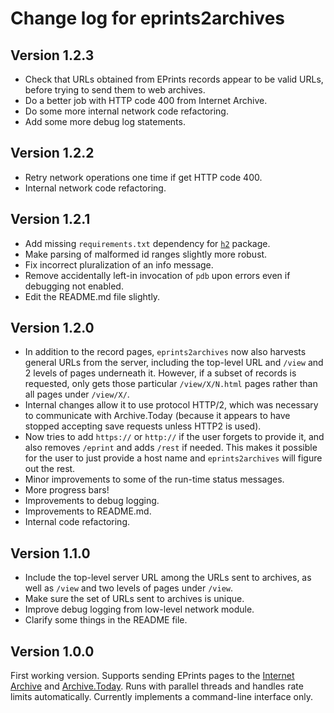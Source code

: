 Change log for eprints2archives
===============================

Version 1.2.3
-------------

* Check that URLs obtained from EPrints records appear to be valid URLs, before trying to send them to web archives.
* Do a better job with HTTP code 400 from Internet Archive.
* Do some more internal network code refactoring.
* Add some more debug log statements.


Version 1.2.2
-------------

* Retry network operations one time if get HTTP code 400.
* Internal network code refactoring.


Version 1.2.1
-------------

* Add missing `requirements.txt` dependency for [`h2`](https://pypi.org/project/h2) package.
* Make parsing of malformed id ranges slightly more robust.
* Fix incorrect pluralization of an info message.
* Remove accidentally left-in invocation of `pdb` upon errors even if debugging not enabled.
* Edit the README.md file slightly.


Version 1.2.0
-------------

* In addition to the record pages, `eprints2archives` now also harvests general URLs from the server, including the top-level URL and `/view` and 2 levels of pages underneath it.  However, if a subset of records is requested, only gets those particular `/view/X/N.html` pages rather than all pages under `/view/X/`.
* Internal changes allow it to use protocol HTTP/2, which was necessary to communicate with Archive.Today (because it appears to have stopped accepting save requests unless HTTP2 is used).
* Now tries to add `https://` or `http://` if the user forgets to provide it, and also removes `/eprint` and adds `/rest` if needed.  This makes it possible for the user to just provide a host name and `eprints2archives` will figure out the rest.
* Minor improvements to some of the run-time status messages.
* More progress bars!
* Improvements to debug logging.
* Improvements to README.md.
* Internal code refactoring.


Version 1.1.0
--------------

* Include the top-level server URL among the URLs sent to archives, as well as `/view` and two levels of pages under `/view`.
* Make sure the set of URLs sent to archives is unique.
* Improve debug logging from low-level network module.
* Clarify some things in the README file.


Version 1.0.0
-------------

First working version.  Supports sending EPrints pages to the [Internet Archive](https://archive.org/web/) and [Archive.Today](https://archive.today).  Runs with parallel threads and handles rate limits automatically.  Currently implements a command-line interface only.
